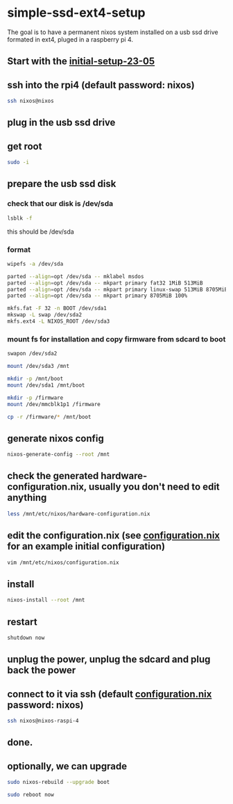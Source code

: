 # simple-ssd-ext4-setup
The goal is to have a permanent nixos system installed on a usb ssd drive formated in ext4, pluged in a raspberry pi 4.

## Start with the [initial-setup-23-05](../initial-setup-23-05)

## ssh into the rpi4 (default password: nixos)
``` bash 
ssh nixos@nixos
```
## plug in the usb ssd drive

## get root
``` bash
sudo -i
```

## prepare the usb ssd disk
### check that our disk is /dev/sda
``` bash
lsblk -f
```
this should be /dev/sda

### format
``` bash
wipefs -a /dev/sda

parted --align=opt /dev/sda -- mklabel msdos
parted --align=opt /dev/sda -- mkpart primary fat32 1MiB 513MiB
parted --align=opt /dev/sda -- mkpart primary linux-swap 513MiB 8705MiB
parted --align=opt /dev/sda -- mkpart primary 8705MiB 100%

mkfs.fat -F 32 -n BOOT /dev/sda1
mkswap -L swap /dev/sda2
mkfs.ext4 -L NIXOS_ROOT /dev/sda3
```

### mount fs for installation and copy firmware from sdcard to boot
``` bash
swapon /dev/sda2

mount /dev/sda3 /mnt

mkdir -p /mnt/boot
mount /dev/sda1 /mnt/boot

mkdir -p /firmware
mount /dev/mmcblk1p1 /firmware

cp -r /firmware/* /mnt/boot
```

## generate nixos config
``` bash
nixos-generate-config --root /mnt
```

## check the generated hardware-configuration.nix, usually you don't need to edit anything
``` bash
less /mnt/etc/nixos/hardware-configuration.nix
```

## edit the configuration.nix (see [configuration.nix](./configuration.nix) for an example initial configuration)
``` bash
vim /mnt/etc/nixos/configuration.nix
```

## install 
``` bash
nixos-install --root /mnt
```

## restart
``` bash
shutdown now
```

## unplug the power, unplug the sdcard and plug back the power

## connect to it via ssh (default [configuration.nix](./configuration.nix) password: nixos)
``` bash
ssh nixos@nixos-raspi-4
```
## done.

## optionally, we can upgrade 
``` bash
sudo nixos-rebuild --upgrade boot

sudo reboot now
```
